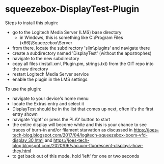 # squeezebox-DisplayTest-Plugin
Steps to install this plugin:

* go to the Logitech Media Server (LMS) base directory
  * in Windows, this is something like C:\Program Files (x86)\Squeezebox\Server
* from there, locate the subdirectory 'slim\plugins' and navigate there
* create a subdirectory named 'DisplayTest' (without the apostrophes)
* navigate to the new subdirectory
* copy all files (install.xml, Plugin.pm, strings.txt) from the GIT repo into the new directory
* restart Logitech Media Server service
* enable the plugin in the LMS settings

To use the plugin:
* navigate to your device's home menu
* locate the Extras entry and select it
* DisplayTest should be in the list that comes up next, often it's the first entry shown
* navigate 'right' or press the PLAY button to start
* the entire display will become white and this is your chance to see traces of burn-in and/or filament starvation as discussed in https://joes-tech-blog.blogspot.com/2017/04/logitech-squeezebox-boom-vfd-display_30.html and https://joes-tech-blog.blogspot.com/2020/06/vacuum-fluorescent-displays-how-they.html
* to get back out of this mode, hold 'left' for one or two seconds
